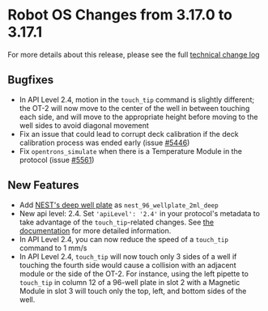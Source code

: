 # Robot OS Changes from 3.17.0 to 3.17.1

For more details about this release, please see the full [technical change
log][changelog]

[changelog]: https://github.com/Opentrons/opentrons/blob/edge/CHANGELOG.md

## Bugfixes

- In API Level 2.4, motion in the `touch_tip` command is slightly different; the OT-2 will
  now move to the center of the well in between touching each side, and will
  move to the appropriate height before moving to the well sides to avoid
  diagonal movement
- Fix an issue that could lead to corrupt deck calibration if the deck
  calibration process was ended early (issue [#5446][5446])
- Fix `opentrons_simulate` when there is a Temperature Module in the protocol
  (issue [#5561][5561])

[5446]: https://github.com/Opentrons/opentrons/issues/5446
[5561]: https://github.com/Opentrons/opentrons/issues/5561

## New Features

- Add [NEST's deep well plate][deep-well] as `nest_96_wellplate_2ml_deep`
- New api level: 2.4. Set `'apiLevel': '2.4'` in your protocol's metadata to
  take advantage of the `touch_tip`-related changes. See [the
  documentation][version-2-4] for more detailed information.
- In API Level 2.4, you can now reduce the speed of a `touch_tip` command to 1 mm/s
- In API Level 2.4, `touch_tip` will now touch only 3 sides of a well if
  touching the fourth side would cause a collision with an adjacent module or
  the side of the OT-2. For instance, using the left pipette to `touch_tip` in
  column 12 of a 96-well plate in slot 2 with a Magnetic Module in slot 3 will
  touch only the top, left, and bottom sides of the well.

[deep-well]: https://labware.opentrons.com/nest_96_wellplate_2ml_deep/
[version-2-4]: https://docs.opentrons.com/v2/versioning.html#version-2-4
